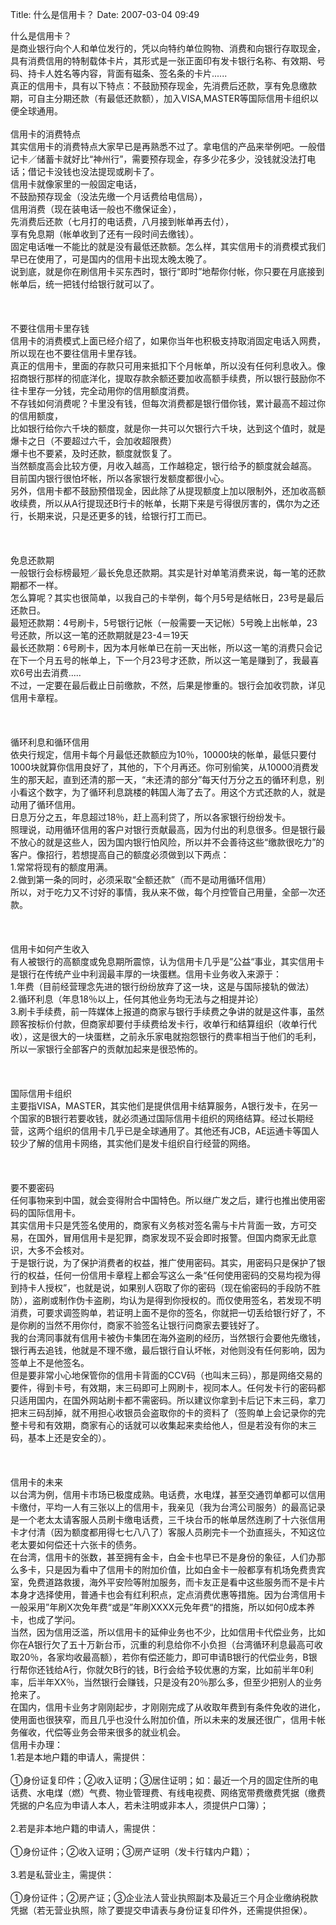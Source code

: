 Title: 什么是信用卡？
Date: 2007-03-04 09:49

<p> </p> 
<p>什么是信用卡？<br /> 是商业银行向个人和单位发行的，凭以向特约单位购物、消费和向银行存取现金，具有消费信用的特制载体卡片，其形式是一张正面印有发卡银行名称、有效期、号码、持卡人姓名等内容，背面有磁条、签名条的卡片......<br /> 真正的信用卡，具有以下特点：不鼓励预存现金，先消费后还款，享有免息缴款期，可自主分期还款（有最低还款额），加入VISA,MASTER等国际信用卡组织以便全球通用。<br /> <br /> 信用卡的消费特点<br /> 其实信用卡的消费特点大家早已是再熟悉不过了。拿电信的产品来举例吧。一般借记卡／储蓄卡就好比“神州行”，需要预存现金，存多少花多少，没钱就没法打电话；借记卡没钱也没法提现或刷卡了。<br /> 信用卡就像家里的一般固定电话，<br /> 不鼓励预存现金（没法先缴一个月话费给电信局），<br /> 信用消费（现在装电话一般也不缴保证金），<br /> 先消费后还款（七月打的电话费，八月接到帐单再去付），<br /> 享有免息期（帐单收到了还有一段时间去缴钱）。<br /> 固定电话唯一不能比的就是没有最低还款额。怎么样，其实信用卡的消费模式我们早已在使用了，可是国内的信用卡出现太晚太晚了。<br /> 说到底，就是你在刷信用卡买东西时，银行“即时”地帮你付帐，你只要在月底接到帐单后，统一把钱付给银行就可以了。<br /> <br /> <br /> <br /> 不要往信用卡里存钱<br /> 信用卡的消费模式上面已经介绍了，如果你当年也积极支持取消固定电话入网费，所以现在也不要往信用卡里存钱。<br /> 真正的信用卡，里面的存款只可用来抵扣下个月帐单，所以没有任何利息收入。像招商银行那样的彻底洋化，提取存款余额还要加收高额手续费，所以银行鼓励你不往卡里存一分钱，完全动用你的信用额度消费。<br /> 不存钱如何消费呢？卡里没有钱，但每次消费都是银行借你钱，累计最高不超过你的信用额度，<br /> 比如银行给你六千块的额度，就是你一共可以欠银行六千块，达到这个值时，就是爆卡之日（不要超过六千，会加收超限费）<br /> 爆卡也不要紧，及时还款，额度就恢复了。<br /> 当然额度高会比较方便，月收入越高，工作越稳定，银行给予的额度就会越高。<br /> 目前国内银行很怕坏帐，所以各家银行发额度都很小心。<br /> 另外，信用卡都不鼓励预借现金，因此除了从提现额度上加以限制外，还加收高额收续费，所以从A行提现还B行卡的帐单，长期下来是亏得很厉害的，偶尔为之还行，长期来说，只是还更多的钱，给银行打工而已。<br /> <br /> <br /> <br /> 免息还款期<br /> 一般银行会标榜最短／最长免息还款期。其实是针对单笔消费来说，每一笔的还款期都不一样。<br /> 怎么算呢？其实也很简单，以我自己的卡举例，每个月5号是结帐日，23号是最后还款日。<br /> 最短还款期：4号刷卡，5号银行记帐（一般需要一天记帐）5号晚上出帐单，23号还款，所以这一笔的还款期就是23-4＝19天<br /> 最长还款期：6号刷卡，因为本月帐单已在前一天出帐，所以这一笔的消费只会记在下一个月五号的帐单上，下一个月23号才还款，所以这一笔是赚到了，我最喜欢6号出去消费.....<br /> 不过，一定要在最后截止日前缴款，不然，后果是惨重的。银行会加收罚款，详见信用卡章程。<br /> <br /> <br /> <br /> 循环利息和循环信用<br /> 依央行规定，信用卡每个月最低还款额应为10％，10000块的帐单，最低只要付1000块就算你信用良好了，其他的，下个月再还。你可别偷笑，从10000消费发生的那天起，直到还清的那一天，“未还清的部分”每天付万分之五的循环利息，别小看这个数字，为了循环利息跳楼的韩国人海了去了。用这个方式还款的人，就是动用了循环信用。<br /> 日息万分之五，年息超过18％，赶上高利贷了，所以各家银行纷纷发卡。<br /> 照理说，动用循环信用的客户对银行贡献最高，因为付出的利息很多。但是银行最不放心的就是这些人，因为国内银行怕风险，所以并不会善待这些“缴款很吃力”的客户。像招行，若想提高自己的额度必须做到以下两点：<br /> 1.常常将现有的额度用满。<br /> 2.做到第一条的同时，必须采取“全额还款”（而不是动用循环信用）<br /> 所以，对于吃力又不讨好的事情，我从来不做，每个月控管自己用量，全部一次还款。<br /> <br /> <br /> <br /> 信用卡如何产生收入<br /> 有人被银行的高额度或免息期所震惊，认为信用卡几乎是”公益“事业，其实信用卡是银行在传统产业中利润最丰厚的一块蛋糕。信用卡业务收入来源于：<br /> 1.年费（目前经营理念先进的银行纷纷放弃了这一块，这是与国际接轨的做法）<br /> 2.循环利息（年息18％以上，任何其他业务均无法与之相提并论）<br /> 3.刷卡手续费，前一阵媒体上报道的商家与银行手续费之争讲的就是这件事，虽然顾客按标价付款，但商家却要付手续费给发卡行，收单行和结算组织（收单行代收），这是很大的一块蛋糕，之前永乐家电就抱怨银行的费率相当于他们的毛利，所以一家银行全部客户的贡献加起来是很恐怖的。<br /> <br /> <br /> <br /> 国际信用卡组织<br /> 主要指VISA，MASTER，其实他们是提供信用卡结算服务，A银行发卡，在另一个国家的B银行若要收钱，就必须通过国际信用卡组织的网络结算。经过长期经营，这两个组织的信用卡几乎已是全球通用了。其他还有JCB，AE运通卡等国人较少了解的信用卡网络，其实他们是发卡组织自行经营的网络。<br /> <br /> <br /> <br /> 要不要密码<br /> 任何事物来到中国，就会变得附合中国特色。所以继广发之后，建行也推出使用密码的国际信用卡。<br /> 其实信用卡只是凭签名使用的，商家有义务核对签名需与卡片背面一致，方可交易，在国外，冒用信用卡是犯罪，商家发现不妥会即时报警。但国内商家无此意识，大多不会核对。<br /> 于是银行说，为了保护消费者的权益，推广使用密码。其实，用密码只是保护了银行的权益，任何一份信用卡章程上都会写这么一条“任何使用密码的交易均视为得到持卡人授权”，也就是说，如果别人窃取了你的密码（现在偷密码的手段防不胜防），盗刷或制作伪卡盗刷，均认为是得到你授权的。而仅使用签名，若发现不明消费，可要求调签购单，若证明上面不是你的签名，你就把一切丢给银行好了，不是你刷的当然不用你付，商家不验签名让银行问商家去要钱好了。<br /> 我的台湾同事就有信用卡被伪卡集团在海外盗刷的经历，当然银行会要他先缴钱，银行再去追钱，他就是不理不缴，最后银行自认坏帐，对他则没有任何影响，因为签单上不是他签名。<br /> 但是要非常小心地保管你的信用卡背面的CCV码（也叫末三码），那是网络交易的要件，得到卡号，有效期，末三码即可上网刷卡，视同本人。任何发卡行的密码都只适用国内，在国外网站刷卡都不需密码。所以建议你拿到卡后记下末三码，拿刀把末三码刮掉，就不用担心收银员会盗取你的卡的资料了（签购单上会记录你的完整卡号和有效期，商家有心的话就可以收集起来卖给他人，但是若没有你的末三码，基本上还是安全的）。<br /> <br /> <br /> <br /> 信用卡的未来<br /> 以台湾为例，信用卡市场已极度成熟。电话费，水电煤，甚至交通罚单都可以信用卡缴付，平均一人有三张以上的信用卡，我亲见（我为台湾公司服务）的最高记录是一个老太太请客服人员刷卡缴电话费，三千块台币的帐单居然连刷了十六张信用卡才付清（因为额度都用得七七八八了）客服人员刷完卡一个劲直摇头，不知这位老太要如何偿还十六张卡的债务。<br /> 在台湾，信用卡的张数，甚至拥有金卡，白金卡也早已不是身份的象征，人们办那么多卡，只是因为看中了信用卡的附加价值，比如白金卡一般都享有机场免费贵宾室，免费道路救援，海外平安险等附加服务，而卡友正是看中这些服务而不是卡片本身才选择使用，普通卡也会有红利积点，定点消费优惠等措施。因为台湾信用卡一般采用”年刷X次免年费“或是”年刷XXXX元免年费“的措施，所以如何0成本养卡，也成了学问。<br /> 当然，因为信用泛滥，所以信用卡的延伸业务也不少，比如信用卡代偿业务，比如你在A银行欠了五十万新台币，沉重的利息给你不小负担（台湾循环利息最高可收取20％，各家均收最高额），若你有偿还能力，即可申请B银行的代偿业务，B银行帮你还钱给A行，你就欠B行的钱，B行会给予较优惠的方案，比如前半年0利率，后半年XX％，当然银行会赚钱，只是没有20％那么多，但至少把别人的业务抢来了。<br /> 在国内，信用卡业务才刚刚起步，才刚刚完成了从收取年费到有条件免收的进化，使用面也很狭窄，而且几乎也没什么附加价值，所以未来的发展还很广，信用卡帐务催收，代偿等业务会带来很多的就业机会。<br /> 信用卡办理：<br /> 1.若是本地户籍的申请人，需提供：<br /> <br /> ①身份证复印件；②收入证明；③居住证明；如：最近一个月的固定住所的电话费、水电煤（燃）气费、物业管理费、有线电视费、网络宽带费缴费凭据（缴费凭据的户名应为申请人本人，若未注明或非本人，须提供户口簿）；<br /> <br /> 2.若是非本地户籍的申请人，需提供：<br /> <br /> ①身份证件；②收入证明；③房产证明（发卡行辖内户籍）；<br /> <br /> 3.若是私营业主，需提供：<br /> <br /> ①身份证件；②房产证；③企业法人营业执照副本及最近三个月企业缴纳税款凭据（若无营业执照，除了要提交申请表与身份证复印件外，还需提供担保）。</p>

